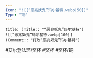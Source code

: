 ```yaml
---
Icon: "![[“恶兆妖鬼”玛尔基特.webp|50]]"
Type: "铜"
---
```

```ad-common-bronze-trophy
title: (Title:: "“恶兆妖鬼”玛尔基特")
![[“恶兆妖鬼”玛尔基特.webp|100]]
(Comment:: "打败“恶兆妖鬼”玛尔基特")
```

#艾尔登法环/奖杯 #奖杯 #奖杯/铜
